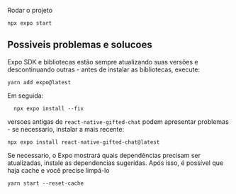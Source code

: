 

Rodar o projeto

```
npx expo start
```

## Possiveis problemas e solucoes

Expo SDK e bibliotecas estão sempre atualizando suas versões e descontinuando outras - antes de instalar as bibliotecas, execute:

```
yarn add expo@latest
```

Em seguida:

```
  npx expo install --fix
```

versoes antigas de `react-native-gifted-chat` podem apresentar problemas - se necessario, instalar a mais recente:

```
npx expo install react-native-gifted-chat@latest
```

Se necessario, o Expo mostrará quais dependências precisam ser atualizadas, instale as dependencias sugeridas. Após isso, é possível que haja cache e você precise limpá-lo

```
yarn start --reset-cache
```

